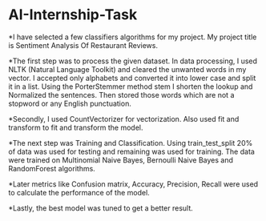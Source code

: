 # AI-Internship-Task
*I have selected a few classifiers algorithms for my project. My project title is Sentiment Analysis Of Restaurant Reviews.

*The first step was to process the given dataset. In data processing, I used NLTK (Natural Language Toolkit) and cleared the unwanted words in my vector. I accepted only alphabets and converted it into lower case and split it in a list. Using the PorterStemmer method stem I shorten the lookup and Normalized the sentences. Then stored those words which are not a stopword or any English punctuation.

*Secondly, I used CountVectorizer for vectorization. Also used fit and transform to fit and transform the model.

*The next step was Training and Classification. Using train_test_split 20% of data was used for testing and remaining was used for training. The data were trained on Multinomial Naive Bayes, Bernoulli Naive Bayes and RandomForest algorithms.

*Later metrics like Confusion matrix, Accuracy, Precision, Recall were used to calculate the performance of the model.

*Lastly, the best model was tuned to get a better result.
